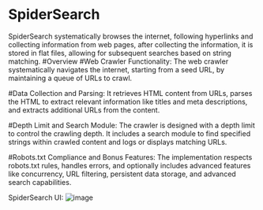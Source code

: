 # SpiderSearch
SpiderSearch systematically browses the internet, following hyperlinks and collecting information from web pages, after collecting the information, it is stored in flat files, allowing for subsequent searches based on string matching.
#Overview
#Web Crawler Functionality:
The web crawler systematically navigates the internet, starting from a seed URL, by maintaining a queue of URLs to crawl.

#Data Collection and Parsing:
It retrieves HTML content from URLs, parses the HTML to extract relevant information like titles and meta descriptions, and extracts additional URLs from the content.

#Depth Limit and Search Module:
The crawler is designed with a depth limit to control the crawling depth. It includes a search module to find specified strings within crawled content and logs or displays matching URLs.

#Robots.txt Compliance and Bonus Features:
The implementation respects robots.txt rules, handles errors, and optionally includes advanced features like concurrency, URL filtering, persistent data storage, and advanced search capabilities.

SpiderSearch UI:
![image](https://github.com/Nida-Naveed/SpiderSearch-a-php-web-crawler/assets/142655903/d9de9e05-cf19-4d9f-9bf7-90908c9c52c7)

